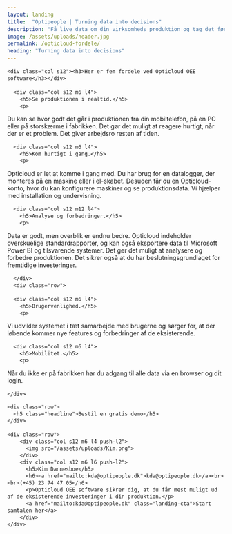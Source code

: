 ```yaml
---
layout: landing
title:  "Optipeople | Turning data into decisions"
description: "Få live data om din virksomheds produktion og tag det første skridt på vej mod højere oppetid, færre uventede stop og mindre spild. Det giver i øvrigt også større arbejdsglæde."
image: /assets/uploads/header.jpg
permalink: /opticloud-fordele/
heading: "Turning data into decisions"
---
```



<section id="cards">
  <div class="row">

    <div class="col s12"><h3>Her er fem fordele ved Opticloud OEE software</h3></div>

      <div class="col s12 m6 l4">
        <h5>Se produktionen i realtid.</h5>
        <p>
Du kan se hvor godt det går i produktionen fra din mobiltelefon, på en PC eller på storskærme i fabrikken. Det gør det muligt at reagere hurtigt, når der er et problem. Det giver arbejdsro resten af tiden.
        </p>
      </div>

      <div class="col s12 m6 l4">
        <h5>Kom hurtigt i gang.</h5>
        <p>
  Opticloud er let at komme i gang med. Du har brug for en datalogger, der monteres på en maskine eller i el-skabet. Desuden får du en Opticloud-konto, hvor du kan konfigurere maskiner og se produktionsdata. Vi hjælper med installation og undervisning.
        </p>
      </div>

      <div class="col s12 m12 l4">
        <h5>Analyse og forbedringer.</h5>
        <p>
  Data er godt, men overblik er endnu bedre. Opticloud indeholder overskuelige standardrapporter, og kan også eksportere data til Microsoft Power BI og tilsvarende systemer. Det gør det muligt at analysere og forbedre produktionen. Det sikrer også at du har beslutningsgrundlaget for fremtidige investeringer.
        </p>
      </div>

      </div>
      <div class="row">

      <div class="col s12 m6 l4">
        <h5>Brugervenlighed.</h5>
        <p>
Vi udvikler systemet i tæt samarbejde med brugerne og sørger for, at der løbende kommer nye features og forbedringer af de eksisterende.
        </p>
      </div>

      <div class="col s12 m6 l4">
        <h5>Mobilitet.</h5>
        <p>
  Når du ikke er på fabrikken har du adgang til alle data via en browser og dit login.
        </p>
      </div>

    </div>
</section>

<section id="contact" class="scrollspy">
  <div class="fix-container">

    <div class="row">
      <h5 class="headline">Bestil en gratis demo</h5>
    </div>

    <div class="row">
        <div class="col s12 m6 l4 push-l2">
          <img src="/assets/uploads/Kim.png">
        </div>
        <div class="col s12 m6 l6 push-l2">
          <h5>Kim Dannesboe</h5>
          <h6><a href="mailto:kda@optipeople.dk">kda@optipeople.dk</a><br><br>(+45) 23 74 47 05</h6>
          <p>Opticloud OEE software sikrer dig, at du får mest muligt ud af de eksisterende investeringer i din produktion.</p>
          <a href="mailto:kda@optipeople.dk" class="landing-cta">Start samtalen her</a>
        </div>
    </div>

  </div>
</section>
